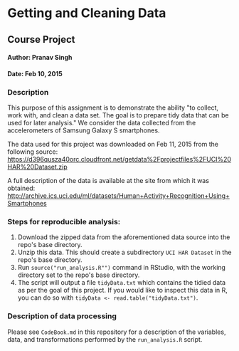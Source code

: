 # Getting and Cleaning Data
## Course Project
#### Author: Pranav Singh
#### Date: Feb 10, 2015

### Description

This purpose of this assignment is to demonstrate the ability "to collect, work with, and clean a data set. The goal is to prepare tidy data that can be used for later analysis." We consider the data collected from the accelerometers of Samsung Galaxy S smartphones. 

The data used for this project was downloaded on Feb 11, 2015 from the following source: https://d396qusza40orc.cloudfront.net/getdata%2Fprojectfiles%2FUCI%20HAR%20Dataset.zip 

A full description of the data is available at the site from which it was obtained:
http://archive.ics.uci.edu/ml/datasets/Human+Activity+Recognition+Using+Smartphones

### Steps for reproducible analysis:
1. Download the zipped data from the aforementioned data source into the repo's base directory.
2. Unzip this data. This should create a subdirectory `UCI HAR Dataset` in the repo's base directory.
3. Run `source("run_analysis.R"")` command in RStudio, with the working directory set to the repo's base directory.
4. The script will output a file `tidyData.txt` which contains the tidied data as per the goal of this project. If you would like to inspect this data in R, you can do so with `tidyData <- read.table("tidyData.txt")`.

### Description of data processing
Please see `CodeBook.md` in this repository for a description of the variables, data, and transformations performed by the `run_analysis.R` script.